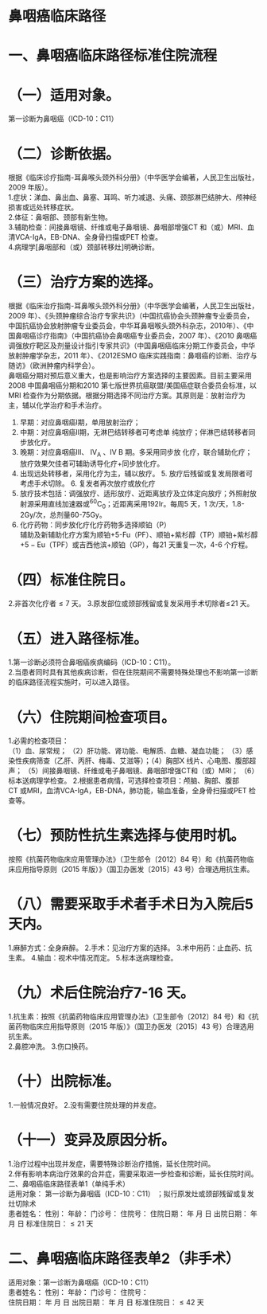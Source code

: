 # 鼻咽癌临床路径  
# 一、鼻咽癌临床路径标准住院流程  
# （一）适用对象。  
第一诊断为鼻咽癌（ICD-10：C11）  
# （二）诊断依据。  
根据《临床诊疗指南-耳鼻喉头颈外科分册》（中华医学会编著，人民卫生出版社，2009 年版）。  
1.症状：涕血、鼻出血、鼻塞、耳鸣、听力减退、头痛、颈部淋巴结肿大、颅神经损害或远处转移症状。  
2.体征：鼻咽部、颈部有新生物。  
3.辅助检查：间接鼻咽镜、纤维或电子鼻咽镜、鼻咽部增强CT 和（或）MRI、血清VCA-IgA，EB-DNA、全身骨扫描或PET 检查。  
4.病理学[鼻咽部和（或）颈部转移灶]明确诊断。  
# （三）治疗方案的选择。  
根据《临床治疗指南-耳鼻喉头颈外科分册》（中华医学会编著，人民卫生出版社，2009 年）、《头颈肿瘤综合治疗专家共识》（中国抗癌协会头颈肿瘤专业委员会，中国抗癌协会放射肿瘤专业委员会，中华耳鼻咽喉头颈外科杂志，2010年）、《中国鼻咽癌诊疗指南》（中国抗癌协会鼻咽癌专业委员会，2007 年）、《2010 鼻咽癌调强放疗靶区及剂量设计指引专家共识》（中国鼻咽癌临床分期工作委员会，中华放射肿瘤学杂志，2011 年）、《2012ESMO 临床实践指南：鼻咽癌的诊断、治疗与随访》（欧洲肿瘤内科学会）。  
鼻咽癌分期对预后意义重大，也是影响治疗方案选择的主要因素。目前主要采用2008 中国鼻咽癌分期和2010 第七版世界抗癌联盟/美国癌症联合委员会标准，以MRI 检查作为分期依据。根据分期选择不同治疗方案。其原则是：放射治疗为主，辅以化学治疗和手术治疗。  
1. 早期：对应鼻咽癌Ⅰ期，单用放射治疗；  
2.   中期：对应鼻咽癌Ⅱ期，无淋巴结转移者可考虑单 纯放疗；伴淋巴结转移者同步放化疗。  
3.   晚期：对应鼻咽癌Ⅲ、 $\mathrm{IV_{A}}$ 、Ⅳ B  期。多采用同步放 化疗，联合辅助化疗；放疗效果欠佳者可辅助诱导化疗+同步放化疗。  
4. 出现远处转移者，采用化疗为主，辅以放疗。 5. 放疗后残留或复发局限者可考虑手术切除。 6. 复发者再次放疗或放化疗  
7. 放疗技术包括：调强放疗、适形放疗、近距离放疗及立体定向放疗；外照射放射源采用直线加速器或$^{60}\mathrm{C}_{0}$；近距离采用192Ir。每周5 天，1 次/天，1.8-2Gy/次，总剂量60-75Gy。  
8. 化疗药物：同步放化疗化疗药物多选择顺铂（P）  
辅助及新辅助化疗方案为顺铂+5-Fu（PF）、顺铂$+$紫杉醇（TP）顺铂$+$紫杉醇$+5{-}\mathrm{Eu}$（TPF）或吉西他滨$+$顺铂（GP），每21 天重复一次，4-6 个疗程。  
# （四）标准住院日。  
2.非首次化疗者${\leqslant}7$ 天。 3.原发部位或颈部残留或复发采用手术切除者$\leqslant\!21$ 天。  
# （五）进入路径标准。  
1.第一诊断必须符合鼻咽癌疾病编码（ICD-10：C11）。  
2.当患者同时具有其他疾病诊断，但在住院期间不需要特殊处理也不影响第一诊断的临床路径流程实施时，可以进入路径。  
# （六）住院期间检查项目。  
1.必需的检查项目：  
（1）血、尿常规； （2）肝功能、肾功能、电解质、血糖、凝血功能； （3）感染性疾病筛查（乙肝、丙肝、梅毒、艾滋等）；（4）胸部X 线片、心电图、腹部超声； （5）间接鼻咽镜、纤维或电子鼻咽镜、鼻咽部增强CT和（或）MRI； （6）标本送病理学检查。 2.根据患者病情，可选择检查项目：颅脑、胸部、腹部  
CT 或MRI，血清VCA-IgA，EB-DNA，肺功能，输血准备，全身骨扫描或PET 检查等。  
# （七）预防性抗生素选择与使用时机。  
按照《抗菌药物临床应用管理办法》（卫生部令〔2012〕84 号）和《抗菌药物临床应用指导原则（2015 年版）》（国卫办医发〔2015〕43 号）合理选用抗生素。  
# （八）需要采取手术者手术日为入院后5 天内。  
1.麻醉方式：全身麻醉。 2.手术：见治疗方案的选择。 3.术中用药：止血药、抗生素。 4.输血：视术中情况而定。 5.标本送病理检查。  
# （九）术后住院治疗7-16 天。  
1.抗生素：按照《抗菌药物临床应用管理办法》（卫生部令〔2012〕84 号）和《抗菌药物临床应用指导原则（2015 年版）》（国卫办医发〔2015〕43 号）合理选用抗生素。  
2.鼻腔冲洗。 3.伤口换药。  
# （十）出院标准。  
1.一般情况良好。 2.没有需要住院处理的并发症。  
# （十一）变异及原因分析。  
1.治疗过程中出现并发症，需要特殊诊断治疗措施，延长住院时间。  
2.伴有影响本病治疗效果的合并症，需要采取进一步检查和诊断，延长住院时间。  
二、鼻咽癌临床路径表单1（单纯手术）  
适用对象： 第一诊断为鼻咽癌（ICD-10：C11） ；拟行原发灶或颈部残留或复发灶切除术  
患者姓名：           性别：    年龄：    门诊号：       住院号：       住院日期：   年  月  日 出院日期：   年  月   日  标准住院日：${\leqslant}21$ 天  
# 二、鼻咽癌临床路径表单2（非手术）  
适用对象：第一诊断为鼻咽癌（ICD-10：C11）  
患者姓名：           性别：    年龄：    门诊号：       住院号：  
住院日期：   年  月  日 出院日期：   年  月   日  标准住院日：${\leqslant}42$ 天  
